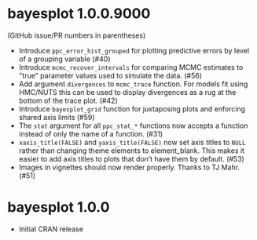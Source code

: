 # bayesplot 1.0.0.9000

(GitHub issue/PR numbers in parentheses)

* Introduce `ppc_error_hist_grouped` for plotting predictive errors
by level of a grouping variable (#40)
* Introduce `mcmc_recover_intervals` for comparing MCMC estimates to "true"
parameter values used to simulate the data. (#56)
* Add argument `divergences` to `mcmc_trace` function. For models fit using
HMC/NUTS this can be used to display divergences as a rug at the bottom of the
trace plot. (#42)
* Introduce `bayesplot_grid` function for juxtaposing plots and enforcing shared axis limits (#59)
* The `stat` argument for all `ppc_stat_*` functions now accepts a function
instead of only the name of a function. (#31)
* `xaxis_title(FALSE)` and `yaxis_title(FALSE)` now set axis titles to `NULL` 
rather than changing theme elements to element_blank. This makes it easier to 
add axis titles to plots that don’t have them by default. (#53)
* Images in vignettes should now render properly. Thanks to TJ Mahr. (#51)

# bayesplot 1.0.0

* Initial CRAN release
